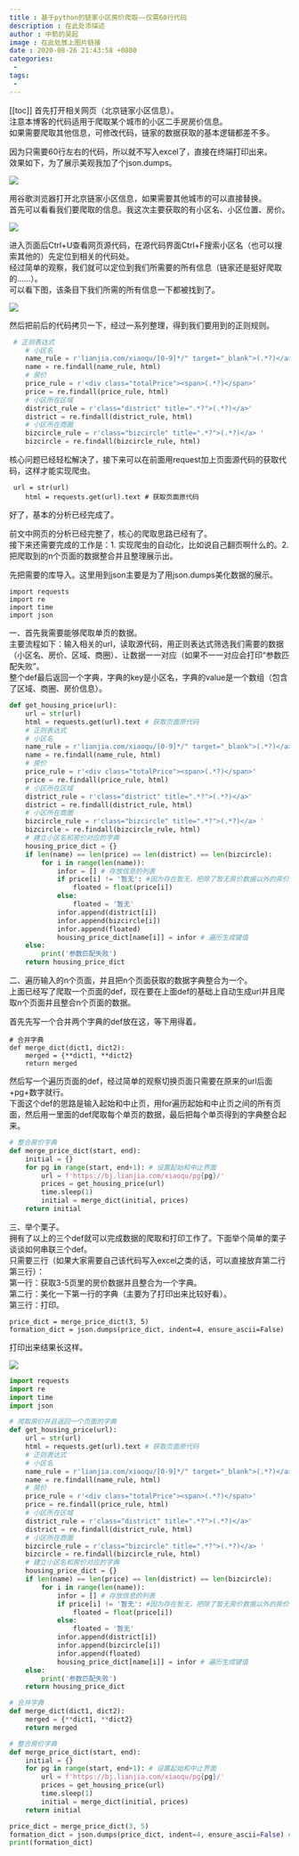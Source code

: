 ```yaml
---
title : 基于python的链家小区房价爬取——仅需60行代码
description : 在此处添描述
author : 中箭的吴起
image : 在此处放上图片链接
date : 2020-08-26 21:43:58 +0800
categories:
 -
tags:
 -
---
```

[[toc]]
首先打开相关网页（北京链家小区信息）。  
注意本博客的代码适用于爬取某个城市的小区二手房房价信息。  
如果需要爬取其他信息，可修改代码，链家的数据获取的基本逻辑都差不多。

因为只需要60行左右的代码，所以就不写入excel了，直接在终端打印出来。  
效果如下，为了展示美观我加了个json.dumps。  

![](https://p6-tt.byteimg.com/origin/pgc-image/9370f62c8db94a8f806565ce54d7ef57?from=pc)

用谷歌浏览器打开北京链家小区信息，如果需要其他城市的可以直接替换。  
首先可以看看我们要爬取的信息。我这次主要获取的有小区名、小区位置、房价。  

![](https://p1-tt.byteimg.com/origin/pgc-image/ffe4d58ef89b4d56a127932c7061a29b?from=pc)

进入页面后Ctrl+U查看网页源代码，在源代码界面Ctrl+F搜索小区名（也可以搜索其他的）先定位到相关的代码处。  
经过简单的观察，我们就可以定位到我们所需要的所有信息（链家还是挺好爬取的……）。  
可以看下图，该条目下我们所需的所有信息一下都被找到了。  

![](https://p6-tt.byteimg.com/origin/pgc-image/6406d884b4094508bbc787d1154e6424?from=pc)

  
然后把前后的代码拷贝一下，经过一系列整理，得到我们要用到的正则规则。

```py
 # 正则表达式  
    # 小区名  
    name_rule = r'lianjia.com/xiaoqu/[0-9]*/" target="_blank">(.*?)</a>' #[0-9]* 表示任意多个数字     .*? 匹配一次  
    name = re.findall(name_rule, html)  
    # 房价  
    price_rule = r'<div class="totalPrice"><span>(.*?)</span>'  
    price = re.findall(price_rule, html)  
    # 小区所在区域  
    district_rule = r'class="district" title=".*?">(.*?)</a>'  
    district = re.findall(district_rule, html)  
    # 小区所在商圈  
    bizcircle_rule = r'class="bizcircle" title=".*?">(.*?)</a> '  
    bizcircle = re.findall(bizcircle_rule, html)
```

核心问题已经轻松解决了，接下来可以在前面用request加上页面源代码的获取代码，这样才能实现爬虫。

```
 url = str(url)  
    html = requests.get(url).text # 获取页面原代码
```

好了，基本的分析已经完成了。

前文中网页的分析已经完整了，核心的爬取思路已经有了。  
接下来还需要完成的工作是：1\. 实现爬虫的自动化，比如说自己翻页啊什么的。2. 把爬取到的n个页面的数据整合并且整理展示出。

先把需要的库导入。这里用到json主要是为了用json.dumps美化数据的展示。

```
import requests  
import re  
import time  
import json
```

一、首先我需要能够爬取单页的数据。  
主要流程如下：输入相关的url，读取源代码，用正则表达式筛选我们需要的数据（小区名、房价、区域、商圈）、让数据一一对应（如果不一一对应会打印“参数匹配失败”。  
整个def最后返回一个字典，字典的key是小区名，字典的value是一个数组（包含了区域、商圈、房价信息）。

```py
def get_housing_price(url):  
    url = str(url)  
    html = requests.get(url).text # 获取页面原代码  
    # 正则表达式  
    # 小区名  
    name_rule = r'lianjia.com/xiaoqu/[0-9]*/" target="_blank">(.*?)</a>' #[0-9]* 表示任意多个数字     .*? 匹配一次  
    name = re.findall(name_rule, html)  
    # 房价  
    price_rule = r'<div class="totalPrice"><span>(.*?)</span>'  
    price = re.findall(price_rule, html)  
    # 小区所在区域  
    district_rule = r'class="district" title=".*?">(.*?)</a>'  
    district = re.findall(district_rule, html)  
    # 小区所在商圈  
    bizcircle_rule = r'class="bizcircle" title=".*?">(.*?)</a> '  
    bizcircle = re.findall(bizcircle_rule, html)  
    # 建立小区名和房价对应的字典  
    housing_price_dict = {}  
    if len(name) == len(price) == len(district) == len(bizcircle):  
        for i in range(len(name)):  
            infor = [] # 存放信息的列表  
            if price[i] != '暂无': #因为存在暂无，把除了暂无房价数据以外的房价变成浮点型  
                floated = float(price[i])  
            else:  
                floated = '暂无'  
            infor.append(district[i])  
            infor.append(bizcircle[i])  
            infor.append(floated)  
            housing_price_dict[name[i]] = infor # 遍历生成键值  
    else:  
        print('参数匹配失败')  
    return housing_price_dict
```

二、遍历输入的n个页面，并且把n个页面获取的数据字典整合为一个。  
上面已经写了爬取一个页面的def，现在要在上面def的基础上自动生成url并且爬取n个页面并且整合n个页面的数据。

首先先写一个合并两个字典的def放在这，等下用得着。

```
# 合并字典  
def merge_dict(dict1, dict2):  
    merged = {**dict1, **dict2}   
    return merged
```

然后写一个遍历页面的def，经过简单的观察切换页面只需要在原来的url后面+pg+数字就行。  
下面这个def的思路是输入起始和中止页，用for遍历起始和中止页之间的所有页面，然后用一里面的def爬取每个单页的数据，最后把每个单页得到的字典整合起来。

```py
# 整合房价字典  
def merge_price_dict(start, end):  
    initial = {}  
    for pg in range(start, end+1): # 设置起始和中止界面  
        url = f'https://bj.lianjia.com/xiaoqu/pg{pg}/'  
        prices = get_housing_price(url)  
        time.sleep(1)  
        initial = merge_dict(initial, prices)  
    return initial
```

三、举个栗子。  
拥有了以上的三个def就可以完成数据的爬取和打印工作了。下面举个简单的栗子谈谈如何串联三个def。  
只需要三行（如果大家需要自己该代码写入excel之类的话，可以直接放弃第二行第三行）：  
第一行：获取3-5页里的房价数据并且整合为一个字典。  
第二行：美化一下第一行的字典（主要为了打印出来比较好看）。  
第三行：打印。

```
price_dict = merge_price_dict(3, 5)  
formation_dict = json.dumps(price_dict, indent=4, ensure_ascii=False) 
```

打印出来结果长这样。  

![](https://p3-tt.byteimg.com/origin/pgc-image/6f9995d99fe1484bb3539f34ff0f2c6a?from=pc)

```py
import requests  
import re  
import time  
import json

# 爬取房价并且返回一个页面的字典  
def get_housing_price(url):  
    url = str(url)  
    html = requests.get(url).text # 获取页面原代码  
    # 正则表达式  
    # 小区名  
    name_rule = r'lianjia.com/xiaoqu/[0-9]*/" target="_blank">(.*?)</a>' #[0-9]* 表示任意多个数字     .*? 匹配一次  
    name = re.findall(name_rule, html)  
    # 房价  
    price_rule = r'<div class="totalPrice"><span>(.*?)</span>'  
    price = re.findall(price_rule, html)  
    # 小区所在区域  
    district_rule = r'class="district" title=".*?">(.*?)</a>'  
    district = re.findall(district_rule, html)  
    # 小区所在商圈  
    bizcircle_rule = r'class="bizcircle" title=".*?">(.*?)</a> '  
    bizcircle = re.findall(bizcircle_rule, html)  
    # 建立小区名和房价对应的字典  
    housing_price_dict = {}  
    if len(name) == len(price) == len(district) == len(bizcircle):  
        for i in range(len(name)):  
            infor = [] # 存放信息的列表  
            if price[i] != '暂无': #因为存在暂无，把除了暂无房价数据以外的房价变成浮点型  
                floated = float(price[i])  
            else:  
                floated = '暂无'  
            infor.append(district[i])  
            infor.append(bizcircle[i])  
            infor.append(floated)  
            housing_price_dict[name[i]] = infor # 遍历生成键值  
    else:  
        print('参数匹配失败')  
    return housing_price_dict

# 合并字典  
def merge_dict(dict1, dict2):  
    merged = {**dict1, **dict2}   
    return merged

# 整合房价字典  
def merge_price_dict(start, end):  
    initial = {}  
    for pg in range(start, end+1): # 设置起始和中止界面  
        url = f'https://bj.lianjia.com/xiaoqu/pg{pg}/'  
        prices = get_housing_price(url)  
        time.sleep(1)  
        initial = merge_dict(initial, prices)  
    return initial

price_dict = merge_price_dict(3, 5)  
formation_dict = json.dumps(price_dict, indent=4, ensure_ascii=False) # 输出美化  
print(formation_dict)


```

